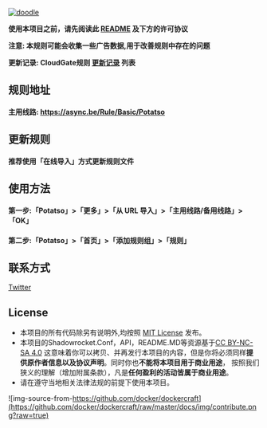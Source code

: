 [![doodle]][doodle-story]

[doodle]: http://www.google.com/logos/doodles/2016/claude-shannons-100th-birthday-5731852344098816.2-hp2x.gif "克劳德·香农诞辰 100 周年"
[doodle-story]: https://www.google.co.jp/search?q=Google

**使用本项目之前，请先阅读此 [README](README.MD) 及下方的许可协议**

**注意: 本规则可能会收集一些广告数据,用于改善规则中存在的问题**

**更新记录: CloudGate规则 [更新记录](UPdate.txt) 列表**

## 规则地址
#### 主用线路: https://async.be/Rule/Basic/Potatso

## 更新规则
#### 推荐使用「在线导入」方式更新规则文件

## 使用方法
#### 第一步:「Potatso」>「更多」>「从 URL 导入」>「主用线路/备用线路」>「OK」
#### 第二步:「Potatso」>「首页」>「添加规则组」>「规则」

## 联系方式
[Twitter](https://twitter.com/OAuth4)

## License
- 本项目的所有代码除另有说明外,均按照 [MIT License](LICENSE) 发布。
- 本项目的Shadowrocket.Conf，API，README.MD等资源基于[CC BY-NC-SA 4.0](https://creativecommons.org/licenses/by-nc-sa/4.0/)
这意味着你可以拷贝、并再发行本项目的内容，但是你将必须同样**提供原作者信息以及协议声明**。同时你也**不能将本项目用于商业用途**，
按照我们狭义的理解（增加附属条款），凡是**任何盈利的活动皆属于商业用途**。
- 请在遵守当地相关法律法规的前提下使用本项目。

![img-source-from-https://github.com/docker/dockercraft](https://github.com/docker/dockercraft/raw/master/docs/img/contribute.png?raw=true)
